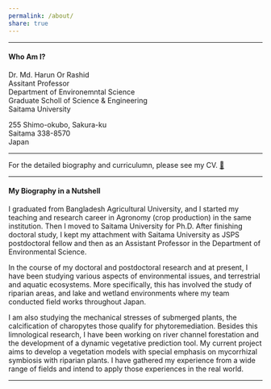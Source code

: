 ```yaml
---
permalink: /about/
share: true
---
```

------   

#### Who Am I?   
Dr. Md. Harun Or Rashid  
Assitant Professor  
Department of Environemntal Science  
Graduate Scholl of Science & Engineering  
Saitama University  

255 Shimo-okubo, Sakura-ku  
Saitama 338-8570  
Japan  

------   

For the detailed biography and curriculumn, please see my CV. [:link:](https://www.dropbox.com/s/0gzhapda6juj5rd/CV%20of%20Harun%20Rashid.pdf?dl=0)      

------     

#### My Biography in a Nutshell   
I graduated from Bangladesh Agricultural University, and I started my teaching and research career in Agronomy (crop production) in the same institution.  Then I moved to Saitama University  for Ph.D. After finishing doctoral study, I kept my attachment with Saitama University as JSPS postdoctoral fellow and then as an Assistant Professor in the Department of Environmental Science.

In the course of my doctoral and postdoctoral research and at present, I have been studying various aspects of environmental issues, and terrestrial and aquatic ecosystems.  More specifically, this has involved the study of riparian areas, and lake and wetland environments where my team conducted  field works throughout Japan.

I am also studying the mechanical stresses of submerged plants, the calcification of charopytes those qualify for phytoremediation. Besides this limnological research, I have been working on river channel forestation and the development of a dynamic vegetative prediction tool. My current project aims to develop a vegetation models with special emphasis on mycorrhizal symbiosis with riparian plants.  I have gathered my experience from a wide range of fields and intend to apply those experiences in the real world.  

------   
